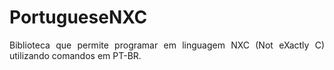 # PortugueseNXC
<p align="justify">Biblioteca que permite programar em linguagem NXC (Not eXactly C)  utilizando comandos em PT-BR.</p>
